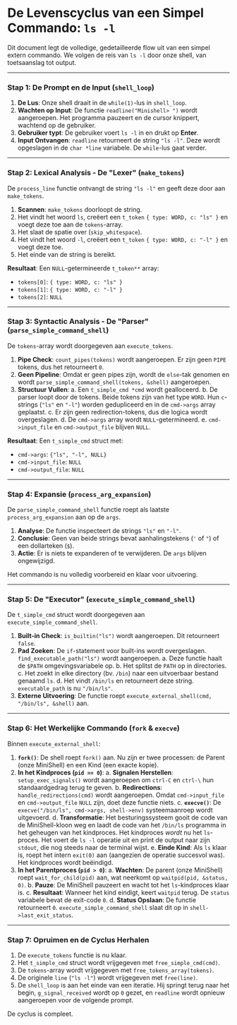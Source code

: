 # De Levenscyclus van een Simpel Commando: `ls -l`

Dit document legt de volledige, gedetailleerde flow uit van een simpel extern commando. We volgen de reis van `ls -l` door onze shell, van toetsaanslag tot output.

---

### Stap 1: De Prompt en de Input (`shell_loop`)

1.  **De Lus**: Onze shell draait in de `while(1)`-lus in `shell_loop`.
2.  **Wachten op Input**: De functie `readline("Minishell> ")` wordt aangeroepen. Het programma pauzeert en de cursor knippert, wachtend op de gebruiker.
3.  **Gebruiker typt**: De gebruiker voert `ls -l` in en drukt op **Enter**.
4.  **Input Ontvangen**: `readline` retourneert de string `"ls -l"`. Deze wordt opgeslagen in de `char *line` variabele. De `while`-lus gaat verder.

---

### Stap 2: Lexical Analysis - De "Lexer" (`make_tokens`)

De `process_line` functie ontvangt de string `"ls -l"` en geeft deze door aan `make_tokens`.

1.  **Scannen**: `make_tokens` doorloopt de string.
2.  Het vindt het woord `ls`, creëert een `t_token` `{ type: WORD, c: "ls" }` en voegt deze toe aan de `tokens`-array.
3.  Het slaat de spatie over (`skip_whitespace`).
4.  Het vindt het woord `-l`, creëert een `t_token` `{ type: WORD, c: "-l" }` en voegt deze toe.
5.  Het einde van de string is bereikt.

**Resultaat**: Een `NULL`-getermineerde `t_token**` array:
- `tokens[0]`: `{ type: WORD, c: "ls" }`
- `tokens[1]`: `{ type: WORD, c: "-l" }`
- `tokens[2]`: `NULL`

---

### Stap 3: Syntactic Analysis - De "Parser" (`parse_simple_command_shell`)

De `tokens`-array wordt doorgegeven aan `execute_tokens`.

1.  **Pipe Check**: `count_pipes(tokens)` wordt aangeroepen. Er zijn geen `PIPE` tokens, dus het retourneert `0`.
2.  **Geen Pipeline**: Omdat er geen pipes zijn, wordt de `else`-tak genomen en wordt `parse_simple_command_shell(tokens, &shell)` aangeroepen.
3.  **Structuur Vullen**:
    a. Een `t_simple_cmd *cmd` wordt gealloceerd.
    b. De parser loopt door de tokens. Beide tokens zijn van het type `WORD`. Hun `c`-strings (`"ls"` en `"-l"`) worden gedupliceerd en in de `cmd->args` array geplaatst.
    c. Er zijn geen redirection-tokens, dus die logica wordt overgeslagen.
    d. De `cmd->args` array wordt `NULL`-getermineerd.
    e. `cmd->input_file` en `cmd->output_file` blijven `NULL`.

**Resultaat**: Een `t_simple_cmd` struct met:
- `cmd->args`: `{"ls", "-l", NULL}`
- `cmd->input_file`: `NULL`
- `cmd->output_file`: `NULL`

---

### Stap 4: Expansie (`process_arg_expansion`)

De `parse_simple_command_shell` functie roept als laatste `process_arg_expansion` aan op de `args`.

1.  **Analyse**: De functie inspecteert de strings `"ls"` en `"-l"`.
2.  **Conclusie**: Geen van beide strings bevat aanhalingstekens (`'` of `"`) of een dollarteken (`$`).
3.  **Actie**: Er is niets te expanderen of te verwijderen. De `args` blijven ongewijzigd.

Het commando is nu volledig voorbereid en klaar voor uitvoering.

---

### Stap 5: De "Executor" (`execute_simple_command_shell`)

De `t_simple_cmd` struct wordt doorgegeven aan `execute_simple_command_shell`.

1.  **Built-in Check**: `is_builtin("ls")` wordt aangeroepen. Dit retourneert `false`.
2.  **Pad Zoeken**: De `if`-statement voor built-ins wordt overgeslagen. `find_executable_path("ls")` wordt aangeroepen.
    a. Deze functie haalt de `$PATH` omgevingsvariabele op.
    b. Het splitst de `PATH` op in directories.
    c. Het zoekt in elke directory (bv. `/bin`) naar een uitvoerbaar bestand genaamd `ls`.
    d. Het vindt `/bin/ls` en retourneert deze string. `executable_path` is nu `"/bin/ls"`.
3.  **Externe Uitvoering**: De functie roept `execute_external_shell(cmd, "/bin/ls", &shell)` aan.

---

### Stap 6: Het Werkelijke Commando (`fork` & `execve`)

Binnen `execute_external_shell`:

1.  **`fork()`**: De shell roept `fork()` aan. Nu zijn er twee processen: de Parent (onze MiniShell) en een Kind (een exacte kopie).
2.  **In het Kindproces (`pid == 0`)**:
    a. **Signalen Herstellen**: `setup_exec_signals()` wordt aangeroepen om `ctrl-C` en `ctrl-\` hun standaardgedrag terug te geven.
    b. **Redirections**: `handle_redirections(cmd)` wordt aangeroepen. Omdat `cmd->input_file` en `cmd->output_file` `NULL` zijn, doet deze functie niets.
    c. **`execve()`**: De `execve("/bin/ls", cmd->args, shell->env)` systeemaanroep wordt uitgevoerd.
    d. **Transformatie**: Het besturingssysteem gooit de code van de MiniShell-kloon weg en laadt de code van het `/bin/ls` programma in het geheugen van het kindproces. Het kindproces *wordt* nu het `ls`-proces. Het voert de `ls -l` operatie uit en print de output naar zijn `stdout`, die nog steeds naar de terminal wijst.
    e. **Einde Kind**: Als `ls` klaar is, roept het intern `exit(0)` aan (aangezien de operatie succesvol was). Het kindproces wordt beëindigd.
3.  **In het Parentproces (`pid > 0`)**:
    a. **Wachten**: De parent (onze MiniShell) roept `wait_for_child(pid)` aan, wat neerkomt op `waitpid(pid, &status, 0)`.
    b. **Pauze**: De MiniShell pauzeert en wacht tot het `ls`-kindproces klaar is.
    c. **Resultaat**: Wanneer het kind eindigt, keert `waitpid` terug. De `status` variabele bevat de exit-code `0`.
    d. **Status Opslaan**: De functie retourneert `0`. `execute_simple_command_shell` slaat dit op in `shell->last_exit_status`.

---

### Stap 7: Opruimen en de Cyclus Herhalen

1.  De `execute_tokens` functie is nu klaar.
2.  Het `t_simple_cmd` struct wordt vrijgegeven met `free_simple_cmd(cmd)`.
3.  De `tokens`-array wordt vrijgegeven met `free_tokens_array(tokens)`.
4.  De originele `line` (`"ls -l"`) wordt vrijgegeven met `free(line)`.
5.  De `shell_loop` is aan het einde van een iteratie. Hij springt terug naar het begin, `g_signal_received` wordt op `0` gezet, en `readline` wordt opnieuw aangeroepen voor de volgende prompt.

De cyclus is compleet. 
